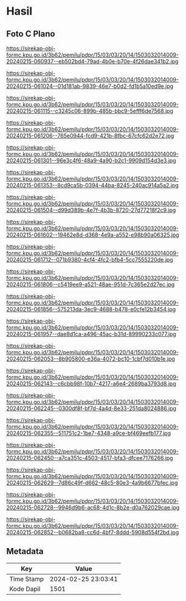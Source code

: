# Hasil

## Foto C Plano

https://sirekap-obj-formc.kpu.go.id/3b62/pemilu/pdpr/15/03/03/20/14/1503032014009-20240215-060937--eb502bd4-79ad-4b0e-b70e-4f26dae341b2.jpg

https://sirekap-obj-formc.kpu.go.id/3b62/pemilu/pdpr/15/03/03/20/14/1503032014009-20240215-061024--01d181ab-9839-46e7-b0d2-fd1b5a10ed9e.jpg

https://sirekap-obj-formc.kpu.go.id/3b62/pemilu/pdpr/15/03/03/20/14/1503032014009-20240215-061115--c3245c06-899b-485b-bbc9-5efff6de7568.jpg

https://sirekap-obj-formc.kpu.go.id/3b62/pemilu/pdpr/15/03/03/20/14/1503032014009-20240215-061206--765e0944-fcd9-421b-8fbc-67cfc62d2e72.jpg

https://sirekap-obj-formc.kpu.go.id/3b62/pemilu/pdpr/15/03/03/20/14/1503032014009-20240215-061301--96e3c4f6-48a9-4a90-b2c1-9909d154d3e3.jpg

https://sirekap-obj-formc.kpu.go.id/3b62/pemilu/pdpr/15/03/03/20/14/1503032014009-20240215-061353--8cd9ca5b-0394-44ba-8245-240ac914a5a2.jpg

https://sirekap-obj-formc.kpu.go.id/3b62/pemilu/pdpr/15/03/03/20/14/1503032014009-20240215-061504--d99d389b-4e7f-4b3b-8720-27d77218f2c9.jpg

https://sirekap-obj-formc.kpu.go.id/3b62/pemilu/pdpr/15/03/03/20/14/1503032014009-20240215-061602--19462e8d-d368-4e9a-a552-e98b90a06325.jpg

https://sirekap-obj-formc.kpu.go.id/3b62/pemilu/pdpr/15/03/03/20/14/1503032014009-20240215-061712--071b9380-4cf4-4fc2-bfb4-5cc7555220de.jpg

https://sirekap-obj-formc.kpu.go.id/3b62/pemilu/pdpr/15/03/03/20/14/1503032014009-20240215-061806--c5419ee9-a521-48ae-951d-7c365e2d27ec.jpg

https://sirekap-obj-formc.kpu.go.id/3b62/pemilu/pdpr/15/03/03/20/14/1503032014009-20240215-061856--575213da-3ec9-4688-b478-e0cfe12b3454.jpg

https://sirekap-obj-formc.kpu.go.id/3b62/pemilu/pdpr/15/03/03/20/14/1503032014009-20240215-061957--dae8d1ca-a496-45ac-b31d-89990233c077.jpg

https://sirekap-obj-formc.kpu.go.id/3b62/pemilu/pdpr/15/03/03/20/14/1503032014009-20240215-062053--8b905800-e36a-4072-bc10-1cbf7d010b1e.jpg

https://sirekap-obj-formc.kpu.go.id/3b62/pemilu/pdpr/15/03/03/20/14/1503032014009-20240215-062143--c6cbb98f-10b7-4217-a6e4-2689ba3793d8.jpg

https://sirekap-obj-formc.kpu.go.id/3b62/pemilu/pdpr/15/03/03/20/14/1503032014009-20240215-062245--0300df8f-bf7d-4a4d-8e33-251da8024886.jpg

https://sirekap-obj-formc.kpu.go.id/3b62/pemilu/pdpr/15/03/03/20/14/1503032014009-20240215-062355--511751c2-1be7-4348-a9ce-bf469eefb177.jpg

https://sirekap-obj-formc.kpu.go.id/3b62/pemilu/pdpr/15/03/03/20/14/1503032014009-20240215-062450--a7ca351c-4503-4517-bfa3-dfcee7176266.jpg

https://sirekap-obj-formc.kpu.go.id/3b62/pemilu/pdpr/15/03/03/20/14/1503032014009-20240215-062629--7d86c49f-d662-48c5-80e3-4a9b6677bfec.jpg

https://sirekap-obj-formc.kpu.go.id/3b62/pemilu/pdpr/15/03/03/20/14/1503032014009-20240215-062728--9946d9b6-ac68-4d1c-8b2e-d0a762029cae.jpg

https://sirekap-obj-formc.kpu.go.id/3b62/pemilu/pdpr/15/03/03/20/14/1503032014009-20240215-062852--b0682ba8-cc6d-4bf7-8ddd-5908d554f2bd.jpg


## Metadata

| Key        | Value               |
| ---------- | ------------------- |
| Time Stamp | 2024-02-25 23:03:41 |
| Kode Dapil | 1501                |




